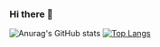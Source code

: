 ### Hi there 👋



![Anurag's GitHub stats](https://github-readme-stats.vercel.app/api?username=kamm8899&count_private=true&show_icons=true&theme=tokyonight)
[![Top Langs](https://github-readme-stats.vercel.app/api/top-langs/?username=kamm8899)](https://github.com/kamm8899/github-readme-stats)


<!--
**kamm8899/kamm8899** is a ✨ _special_ ✨ repository because its `README.md` (this file) appears on your GitHub profile.

Here are some ideas to get you started:

- 🔭 I’m currently working on ...
- 🌱 I’m currently learning ...
- 👯 I’m looking to collaborate on ...
- 🤔 I’m looking for help with ...
- 💬 Ask me about ...
- 📫 How to reach me: ...
- 😄 Pronouns: ...
- ⚡ Fun fact: ...
-->
